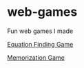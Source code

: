 # web-games
Fun web games I made

[Equation Finding Game](https://oguzhanumutlu.github.io/web-games/math/index.html)

[Memorization Game](https://oguzhanumutlu.github.io/web-games/memory/index.html)